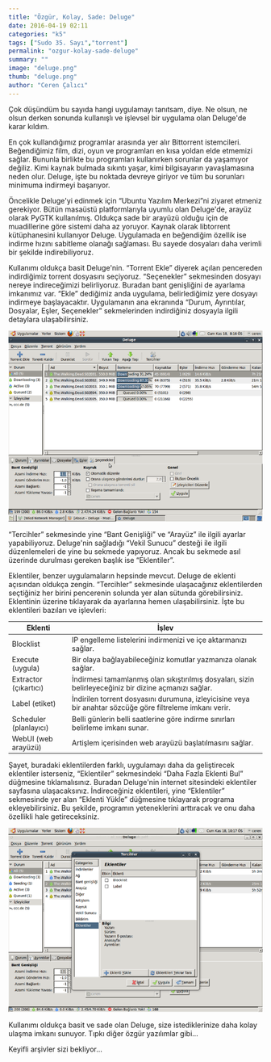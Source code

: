 ```yaml
---
title: "Özgür, Kolay, Sade: Deluge"
date: 2016-04-19 02:11
categories: "k5"
tags: ["Sudo 35. Sayı","torrent"]
permalink: "ozgur-kolay-sade-deluge"
summary: ""
image: "deluge.png"
thumb: "deluge.png"
author: "Ceren Çalıcı"
---
```


Çok düşündüm bu sayıda hangi uygulamayı tanıtsam, diye. Ne olsun, ne olsun derken sonunda kullanışlı ve işlevsel bir uygulama olan Deluge'de karar kıldım.

En çok kullandığımız programlar arasında yer alır Bittorrent istemcileri. Beğendiğimiz film, dizi, oyun ve programları en kısa yoldan elde etmemizi sağlar. Bununla birlikte bu programları kullanırken sorunlar da yaşamıyor değiliz. Kimi kaynak bulmada sıkıntı yaşar, kimi bilgisayarın yavaşlamasına neden olur. Deluge, işte bu noktada devreye giriyor ve tüm bu sorunları minimuma indirmeyi başarıyor.

Öncelikle Deluge'yi edinmek için “Ubuntu Yazılım Merkezi”ni ziyaret etmeniz gerekiyor. Bütün masaüstü platformlarıyla uyumlu olan Deluge'de, arayüz olarak PyGTK kullanılmış. Oldukça sade bir arayüzü olduğu için de muadillerine göre sistemi daha az yoruyor. Kaynak olarak libtorrent kütüphanesini kullanıyor Deluge. Uygulamada en beğendiğim özellik ise indirme hızını sabitleme olanağı sağlaması. Bu sayede dosyaları daha verimli bir şekilde indirebiliyoruz.

Kullanımı oldukça basit Deluge'nin. “Torrent Ekle” diyerek açılan pencereden indirdiğimiz torrent dosyasını seçiyoruz. “Seçenekler” sekmesinden dosyayı nereye indireceğimizi belirliyoruz. Buradan bant genişliğini de ayarlama imkanımız var. “Ekle” dediğimiz anda uygulama, belirlediğimiz yere dosyayı indirmeye başlayacaktır. Uygulamanın ana ekranında “Durum, Ayrıntılar, Dosyalar, Eşler, Seçenekler” sekmelerinden indirdiğiniz dosyayla ilgili detaylara ulaşabilirsiniz.

![](images/post/ozgur-kolay-sade-deluge/Ekran_Görüntüsü-8.png)

“Tercihler” sekmesinde yine “Bant Genişliği” ve “Arayüz” ile ilgili ayarlar yapabiliyoruz. Deluge'nin sağladığı “Vekil Sunucu” desteği ile ilgili düzenlemeleri de yine bu sekmede yapıyoruz. Ancak bu sekmede asıl üzerinde durulması gereken başlık ise “Eklentiler”.

Eklentiler, benzer uygulamaların hepsinde mevcut. Deluge de eklenti açısından oldukça zengin. “Tercihler” sekmesinde ulaşacağınız eklentilerden seçtiğiniz her birini pencerenin solunda yer alan sütunda görebilirsiniz. Eklentinin üzerine tıklayarak da ayarlarına hemen ulaşabilirsiniz. İşte bu eklentileri bazıları ve işlevleri:

| Eklenti |  İşlev |
|-----------|---------|
|Blocklist |  IP engelleme listelerini indirmenizi ve içe aktarmanızı sağlar. |
|Execute (uygula)| Bir olaya bağlayabileceğiniz komutlar yazmanıza olanak sağlar.|
|Extractor (çıkartıcı)| İndirmesi tamamlanmış olan sıkıştırılmış dosyaları, sizin belirleyeceğiniz bir dizine açmanızı sağlar. |
|Label (etiket)|İndirilen torrent dosyasını durumuna, izleyicisine veya bir anahtar sözcüğe göre filtreleme imkanı verir. |
|Scheduler (planlayıcı)| Belli günlerin belli saatlerine göre indirme sınırları belirleme imkanı sunar. |
|WebUI (web arayüzü)| Artişlem içerisinden web arayüzü başlatılmasını sağlar. |

Şayet, buradaki eklentilerden farklı, uygulamayı daha da geliştirecek eklentiler isterseniz, “Eklentiler” sekmesindeki “Daha Fazla Eklenti Bul” düğmesine tıklamalısınız. Buradan Deluge'nin internet sitesindeki eklentiler sayfasına ulaşacaksınız. İndireceğiniz eklentileri, yine “Eklentiler” sekmesinde yer alan “Eklenti Yükle” düğmesine tıklayarak programa ekleyebilirsiniz. Bu şekilde, programın yeteneklerini arttıracak ve onu daha özellikli hale getireceksiniz.

![](images/post/ozgur-kolay-sade-deluge/Ekran_Görüntüsü.png)

Kullanımı oldukça basit ve sade olan Deluge, size istediklerinize daha kolay ulaşma imkanı sunuyor. Tıpkı diğer özgür yazılımlar gibi...

Keyifli arşivler sizi bekliyor...
